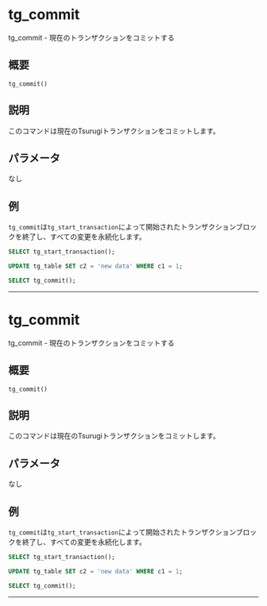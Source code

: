 # tg_commit

tg_commit - 現在のトランザクションをコミットする

## 概要

```
tg_commit()
```

## 説明

このコマンドは現在のTsurugiトランザクションをコミットします。

## パラメータ

なし

## 例

`tg_commit`は`tg_start_transaction`によって開始されたトランザクションブロックを終了し、すべての変更を永続化します。

```sql
SELECT tg_start_transaction();

UPDATE tg_table SET c2 = 'new data' WHERE c1 = 1;

SELECT tg_commit();
```

---
# tg_commit

tg_commit - 現在のトランザクションをコミットする

## 概要

```
tg_commit()
```

## 説明

このコマンドは現在のTsurugiトランザクションをコミットします。

## パラメータ

なし

## 例

`tg_commit`は`tg_start_transaction`によって開始されたトランザクションブロックを終了し、すべての変更を永続化します。

```sql
SELECT tg_start_transaction();

UPDATE tg_table SET c2 = 'new data' WHERE c1 = 1;

SELECT tg_commit();
```

---
